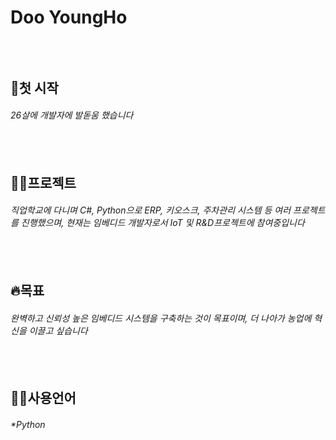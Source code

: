 Doo YoungHo
=============
<br><br>
🐯첫 시작
---------
###### 26살에 개발자에 발돋움 했습니다
<br><br>
🧑‍💻프로젝트
----------
###### 직업학교에 다니며 C#, Python으로 ERP, 키오스크, 주차관리 시스템 등 여러 프로젝트를 진행했으며, 현재는 임베디드 개발자로서 IoT 및 R&D프로젝트에 참여중입니다
<br><br>
🔥목표
-------
###### 완벽하고 신뢰성 높은 임베디드 시스템을 구축하는 것이 목표이며, 더 나아가 농업에 혁신을 이끌고 싶습니다
<br><br>
💁‍♂️사용언어
-----------
###### *Python
<!--
**DooYoungHo/DooYoungHo** is a ✨ _special_ ✨ repository because its `README.md` (this file) appears on your GitHub profile.

Here are some ideas to get you started:

- 🔭 I’m currently working on ...
- 🌱 I’m currently learning ...
- 👯 I’m looking to collaborate on ...
- 🤔 I’m looking for help with ...
- 💬 Ask me about ...
- 📫 How to reach me: ...
- 😄 Pronouns: ...
- ⚡ Fun fact: ...
-->
